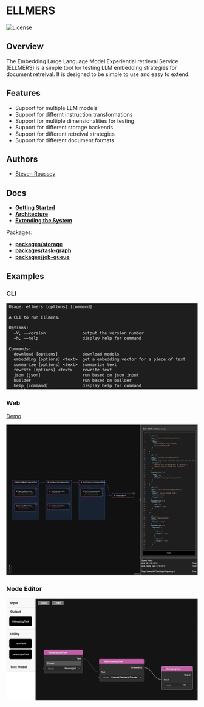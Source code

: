 # ELLMERS

[![License](https://img.shields.io/badge/license-Apache2-blue.svg)](https://github.com/sroussey/ellmers/blob/main/LICENSE)

## Overview

The Embedding Large Language Model Experiential retrieval Service (ELLMERS) is a simple tool for testing LLM embedding strategies for document retreival. It is designed to be simple to use and easy to extend.

## Features

- Support for multiple LLM models
- Support for differnt instruction transformations
- Support for multiple dimensionalities for testing
- Support for different storage backends
- Support for different retreival strategies
- Support for different document formats

## Authors

- [Steven Roussey](https://stevenroussey.com)

## Docs

- **[Getting Started](docs/developers/01_getting_started.md)**
- **[Architecture](docs/developers/02_architecture.md)**
- **[Extending the System](docs/developers/03_extending.md)**

Packages:

- **[packages/storage](packages/storage/README.md)**
- **[packages/task-graph](packages/task-graph/README.md)**
- **[packages/job-queue](packages/job-queue/README.md)**

## Examples

### CLI

![CLI](docs/developers/img/cli.png)

### Web

[Demo](https://ellmers-web.netlify.app/)

![Web](docs/developers/img/web.png)

### Node Editor

![Node Editor](docs/developers/img/ngraph.png)
